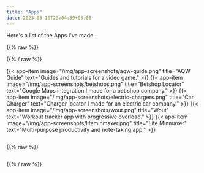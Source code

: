 ```yaml
---
title: "Apps"
date: 2023-05-10T23:04:39+03:00
---
```


Here's a list of the Apps I've made.

{{% raw %}}
<style>
	.flex-container {
		display: flex;
		flex-wrap: wrap;
		justify-content: flex-start;
	}
	
	.flex-item {
		width: 420px;
		margin: 10px auto;
		padding: 10px;
		box-sizing: border-box;
		border-radius: 16px;
	}
</style>
<div class="flex-container">
{{% / raw %}}

{{< app-item image="/img/app-screenshots/aqw-guide.png" title="AQW Guide" text="Guides and tutorials for a video game." >}}
{{< app-item image="/img/app-screenshots/betshops.png" title="Betshop Locator" text="Google Maps integration I made for a bet shop company." >}}
{{< app-item image="/img/app-screenshots/electric-chargers.png" title="Car Charger" text="Charger locator I made for an electric car company." >}}
{{< app-item image="/img/app-screenshots/wout.png" title="Wout" text="Workout tracker app with progressive overload." >}}
{{< app-item image="/img/app-screenshots/lifeminmaxer.png" title="Life Minmaxer" text="Multi-purpose productivity and note-taking app." >}}

{{% raw %}}
</div>

{{% / raw %}}
